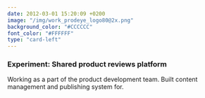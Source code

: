```yaml
---
date: 2012-03-01 15:20:09 +0200
image: "/img/work_prodeye_logo80@2x.png"
background_color: "#CCCCCC"
font_color: "#FFFFFF"
type: "card-left"
---
```

### **Experiment: Shared product reviews platform**
Working as a part of the product development team. Built content management and publishing system for.
